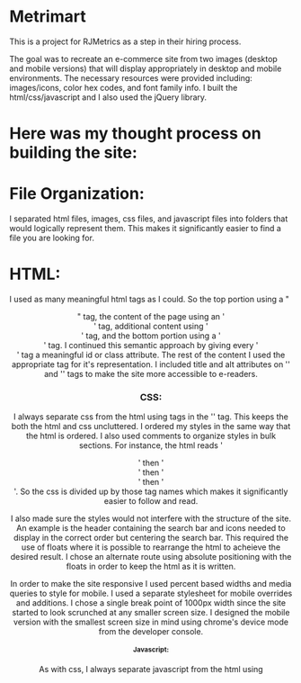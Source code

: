 # Metrimart

This is a project for RJMetrics as a step in their hiring process.

The goal was to recreate an e-commerce site from two images (desktop and mobile versions) that will display appropriately in desktop and mobile environments.  The necessary resources were provided including: images/icons, color hex codes, and font family info.  I built the html/css/javascript and I also used the jQuery library.

# Here was my thought process on building the site:

# File Organization:
I separated html files, images, css files, and javascript files into folders that would logically represent them.  This makes it significantly easier to find a file you are looking for.

# HTML:
I used as many meaningful html tags as I could.  So the top portion using a "<header>" tag, the content of the page using an '<article>' tag, additional content using '<aside>' tag, and the bottom portion using a '<footer>' tag.  I continued this semantic approach by giving every '<div>' tag a meaningful id or class attribute.  The rest of the content I used the appropriate tag for it's representation. I included title and alt attributes on '<a>' and '<img>' tags to make the site more accessible to e-readers.

# CSS:
I always separate css from the html using <link> tags in the '<head>' tag.  This keeps the both the html and css uncluttered. I ordered my styles in the same way that the html is ordered.  I also used comments to organize styles in bulk sections.  For instance, the html reads '<header>' then '<article>' then '<aside>' then '<footer>'. So the css is divided up by those tag names which makes it significantly easier to follow and read. 

I also made sure the styles would not interfere with the structure of the site.  An example is the header containing the search bar and icons needed to display in the correct order but centering the search bar.  This required the use of floats where it is possible to rearrange the html to acheieve the desired result.  I chose an alternate route using absolute positioning with the floats in order to keep the html as it is written.

In order to make the site responsive I used percent based widths and media queries to style for mobile.  I used a separate stylesheet for mobile overrides and additions.  I chose a single break point of 1000px width since the site started to look scrunched at any smaller screen size. I designed the mobile version with the smallest screen size in mind using chrome's device mode from the developer console.

# Javascript:
As with css, I always separate javascript from the html using <script> tags.  There were several small changes in content between the mobile and desktop versions. I used javascript to detect the screen width and change the html accordingly. Since, additional product images were given I used those to create a very simple slideshow.  I wanted to keep the site looking exactly like the provided screenshot so I opted for not including any thumbnails or extra icons.  It just cycles through the photos as they are clicked.

I use jQuery only because it makes traversing the DOM extremely easy.  I could have used '.getElementByID' or '.querySelectorAll()' but I really like jQuerys selector syntax: '$(selector)'.  There are also a ton of uses for jQuery that could become extremely useful later on if the project were to continue. (i.e. jQuery UI widgets)
